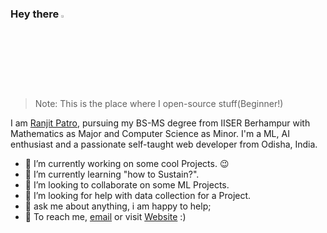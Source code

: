### Hey there <a href="https://ranjitpatro.netlify.app/"><img src="https://media.giphy.com/media/hvRJCLFzcasrR4ia7z/giphy.gif" width="3%"></a>

<!-- 

<a href="https://www.linkedin.com/in/ranjitpatro/">
  <img align="left" alt="Ranjit's Linkedin" width="22px" src="https://raw.githubusercontent.com/peterthehan/peterthehan/master/assets/linkedin.svg" />
</a>
<a href="https://twitter.com/Ranjit__Patro">
  <img align="left" alt="Ranjit Patro | Twitter" width="22px" src="https://raw.githubusercontent.com/peterthehan/peterthehan/master/assets/twitter.svg" />
</a>
<a href="https://www.instagram.com/ranj.it489/">
  <img align="left" alt="Ranjit's Instagram" width="22px" src="https://raw.githubusercontent.com/hussainweb/hussainweb/main/icons/instagram.png" />
</a>

-->

<!--
<br />
<br /> 
-->

>Note: This is the place where I open-source stuff(Beginner!)

I am <a href="https://ranjitpatro.netlify.app/">Ranjit Patro</a>, pursuing my BS-MS degree from IISER Berhampur with Mathematics as Major and Computer Science as Minor. I'm a ML, AI enthusiast and a passionate self-taught web developer from Odisha, India.

<!-- <img align="right" alt="GIF" src="https://github.com/Ranjit246/Ranjit246/blob/main/code.gif?raw=true" width="400" height="250" /> -->

- 🔭 I’m currently working on some cool Projects. :wink:
- 🌱 I’m currently learning "how to Sustain?".
- 👯 I’m looking to collaborate on some ML Projects.
- 🤔 I’m looking for help with data collection for a Project. 
- 💬 ask me about anything, i am happy to help;
- 💼 To reach me, [email](mailto:ranjitpatro200@gmail.com) or visit <a href="https://ranjitpatro.netlify.app/">Website</a> :)
